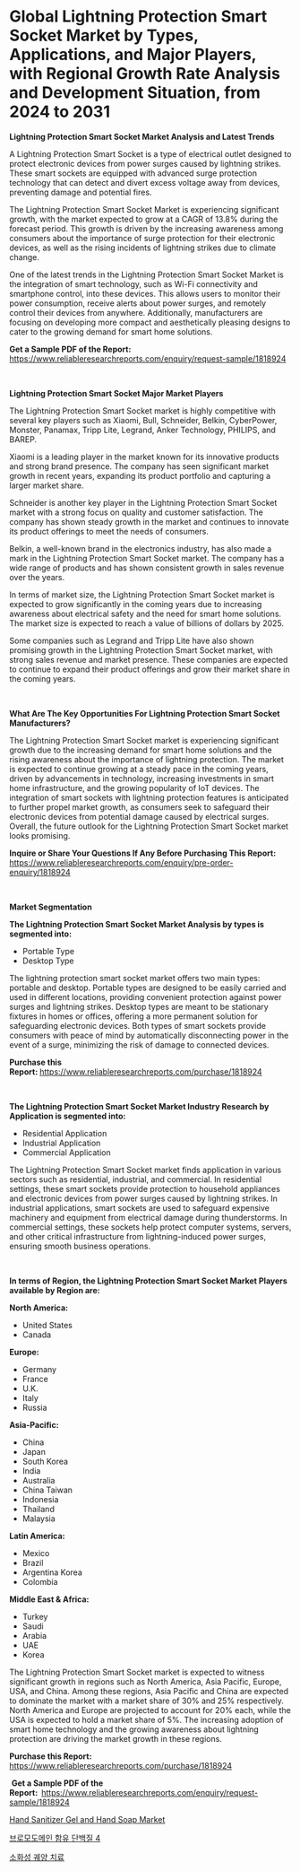 <p><h1>Global Lightning Protection Smart Socket Market by Types, Applications, and Major Players, with Regional Growth Rate Analysis and Development Situation, from 2024 to 2031</h1></p><p><strong>Lightning Protection Smart Socket Market Analysis and Latest Trends</strong></p>
<p><p>A Lightning Protection Smart Socket is a type of electrical outlet designed to protect electronic devices from power surges caused by lightning strikes. These smart sockets are equipped with advanced surge protection technology that can detect and divert excess voltage away from devices, preventing damage and potential fires.</p><p>The Lightning Protection Smart Socket Market is experiencing significant growth, with the market expected to grow at a CAGR of 13.8% during the forecast period. This growth is driven by the increasing awareness among consumers about the importance of surge protection for their electronic devices, as well as the rising incidents of lightning strikes due to climate change.</p><p>One of the latest trends in the Lightning Protection Smart Socket Market is the integration of smart technology, such as Wi-Fi connectivity and smartphone control, into these devices. This allows users to monitor their power consumption, receive alerts about power surges, and remotely control their devices from anywhere. Additionally, manufacturers are focusing on developing more compact and aesthetically pleasing designs to cater to the growing demand for smart home solutions.</p></p>
<p><strong>Get a Sample PDF of the Report:&nbsp;</strong> <a href="https://www.reliableresearchreports.com/enquiry/request-sample/1818924">https://www.reliableresearchreports.com/enquiry/request-sample/1818924</a></p>
<p>&nbsp;</p>
<p><strong>Lightning Protection Smart Socket Major Market Players</strong></p>
<p><p>The Lightning Protection Smart Socket market is highly competitive with several key players such as Xiaomi, Bull, Schneider, Belkin, CyberPower, Monster, Panamax, Tripp Lite, Legrand, Anker Technology, PHILIPS, and BAREP. </p><p>Xiaomi is a leading player in the market known for its innovative products and strong brand presence. The company has seen significant market growth in recent years, expanding its product portfolio and capturing a larger market share.</p><p>Schneider is another key player in the Lightning Protection Smart Socket market with a strong focus on quality and customer satisfaction. The company has shown steady growth in the market and continues to innovate its product offerings to meet the needs of consumers.</p><p>Belkin, a well-known brand in the electronics industry, has also made a mark in the Lightning Protection Smart Socket market. The company has a wide range of products and has shown consistent growth in sales revenue over the years.</p><p>In terms of market size, the Lightning Protection Smart Socket market is expected to grow significantly in the coming years due to increasing awareness about electrical safety and the need for smart home solutions. The market size is expected to reach a value of billions of dollars by 2025.</p><p>Some companies such as Legrand and Tripp Lite have also shown promising growth in the Lightning Protection Smart Socket market, with strong sales revenue and market presence. These companies are expected to continue to expand their product offerings and grow their market share in the coming years.</p></p>
<p>&nbsp;</p>
<p><strong>What Are The Key Opportunities For Lightning Protection Smart Socket Manufacturers?</strong></p>
<p><p>The Lightning Protection Smart Socket market is experiencing significant growth due to the increasing demand for smart home solutions and the rising awareness about the importance of lightning protection. The market is expected to continue growing at a steady pace in the coming years, driven by advancements in technology, increasing investments in smart home infrastructure, and the growing popularity of IoT devices. The integration of smart sockets with lightning protection features is anticipated to further propel market growth, as consumers seek to safeguard their electronic devices from potential damage caused by electrical surges. Overall, the future outlook for the Lightning Protection Smart Socket market looks promising.</p></p>
<p><strong>Inquire or Share Your Questions If Any Before Purchasing This Report:</strong> <a href="https://www.reliableresearchreports.com/enquiry/pre-order-enquiry/1818924">https://www.reliableresearchreports.com/enquiry/pre-order-enquiry/1818924</a></p>
<p>&nbsp;</p>
<p><strong>Market Segmentation</strong></p>
<p><strong>The Lightning Protection Smart Socket Market Analysis by types is segmented into:</strong></p>
<p><ul><li>Portable Type</li><li>Desktop Type</li></ul></p>
<p><p>The lightning protection smart socket market offers two main types: portable and desktop. Portable types are designed to be easily carried and used in different locations, providing convenient protection against power surges and lightning strikes. Desktop types are meant to be stationary fixtures in homes or offices, offering a more permanent solution for safeguarding electronic devices. Both types of smart sockets provide consumers with peace of mind by automatically disconnecting power in the event of a surge, minimizing the risk of damage to connected devices.</p></p>
<p><strong>Purchase this Report:&nbsp;</strong><a href="https://www.reliableresearchreports.com/purchase/1818924">https://www.reliableresearchreports.com/purchase/1818924</a></p>
<p>&nbsp;</p>
<p><strong>The Lightning Protection Smart Socket Market Industry Research by Application is segmented into:</strong></p>
<p><ul><li>Residential Application</li><li>Industrial Application</li><li>Commercial Application</li></ul></p>
<p><p>The Lightning Protection Smart Socket market finds application in various sectors such as residential, industrial, and commercial. In residential settings, these smart sockets provide protection to household appliances and electronic devices from power surges caused by lightning strikes. In industrial applications, smart sockets are used to safeguard expensive machinery and equipment from electrical damage during thunderstorms. In commercial settings, these sockets help protect computer systems, servers, and other critical infrastructure from lightning-induced power surges, ensuring smooth business operations.</p></p>
<p>&nbsp;</p>
<p><strong>In terms of Region, the Lightning Protection Smart Socket Market Players available by Region are:</strong></p>
<p>
    <p> <strong> North America: </strong>
        <ul>
            <li>United States</li>
            <li>Canada</li>
        </ul>
        </p> 
    <p> <strong> Europe: </strong>
        <ul>
            <li>Germany</li>
            <li>France</li>
            <li>U.K.</li>
            <li>Italy</li>
            <li>Russia</li>
        </ul>
        </p> 
    <p> <strong> Asia-Pacific: </strong>
        <ul>
            <li>China</li>
            <li>Japan</li>
            <li>South Korea</li>
            <li>India</li>
            <li>Australia</li>
            <li>China Taiwan</li>
            <li>Indonesia</li>
            <li>Thailand</li>
            <li>Malaysia</li>
        </ul>
        </p> 
    <p> <strong> Latin America: </strong>
        <ul>
            <li>Mexico</li>
            <li>Brazil</li>
            <li>Argentina Korea</li>
            <li>Colombia</li>
        </ul>
        </p> 
    <p> <strong> Middle East & Africa: </strong>
        <ul>
            <li>Turkey</li>
            <li>Saudi</li>
            <li>Arabia</li>
            <li>UAE</li>
            <li>Korea</li>
        </ul>
    </p>
    </p>
<p><p>The Lightning Protection Smart Socket market is expected to witness significant growth in regions such as North America, Asia Pacific, Europe, USA, and China. Among these regions, Asia Pacific and China are expected to dominate the market with a market share of 30% and 25% respectively. North America and Europe are projected to account for 20% each, while the USA is expected to hold a market share of 5%. The increasing adoption of smart home technology and the growing awareness about lightning protection are driving the market growth in these regions.</p></p>
<p><strong>Purchase this Report: </strong><a href="https://www.reliableresearchreports.com/purchase/1818924">https://www.reliableresearchreports.com/purchase/1818924</a></p>
<p>&nbsp;<strong>Get a Sample PDF of the Report:&nbsp;&nbsp;</strong><a href="https://www.reliableresearchreports.com/enquiry/request-sample/1818924">https://www.reliableresearchreports.com/enquiry/request-sample/1818924</a></p>
<p><strong></strong></p>
<p><p><a href="https://github.com/Whitneyboyettebo9kiw7yr13/Market-Research-Report-List-1/blob/main/hand-sanitizer-gel-and-hand-soap-market.md">Hand Sanitizer Gel and Hand Soap Market</a></p><p><a href="https://github.com/vsoq0zknh59/Market-Research-Report-List-1/blob/main/74289676288.md">브로모도메인 함유 단백질 4</a></p><p><a href="https://github.com/Tristiarton768456/Market-Research-Report-List-1/blob/main/59261756289.md">소화성 궤양 치료</a></p></p>